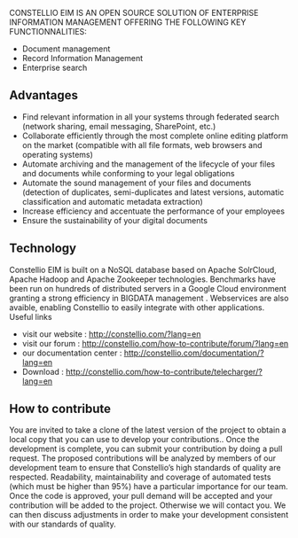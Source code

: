 CONSTELLIO EIM IS AN OPEN SOURCE SOLUTION OF ENTERPRISE INFORMATION MANAGEMENT OFFERING THE FOLLOWING KEY FUNCTIONNALITIES:

* Document management
* Record Information Management
* Enterprise search

## Advantages
* Find relevant information in all your systems through federated search (network sharing, email messaging, SharePoint, etc.)
* Collaborate efficiently through the most complete online editing platform on the market (compatible with all file formats, web browsers and operating systems)
* Automate archiving and the management of the lifecycle of your files and documents while conforming to your legal obligations
* Automate the sound management of your files and documents (detection of duplicates, semi-duplicates and latest versions, automatic classification and automatic metadata extraction)
* Increase efficiency and accentuate the performance of your employees
* Ensure the sustainability of your digital documents
 
## Technology

Constellio EIM is built on a NoSQL database based on Apache SolrCloud, Apache Hadoop and Apache Zookeeper technologies. Benchmarks have been run on hundreds of distributed servers in a Google Cloud environment granting a strong efficiency in BIGDATA management . Webservices are also avaible, enabling Constellio to easily integrate with other applications.
Useful links
- visit our website : http://constellio.com/?lang=en
- visit our forum : http://constellio.com/how-to-contribute/forum/?lang=en
-	our documentation center : http://constellio.com/documentation/?lang=en
-	Download : http://constellio.com/how-to-contribute/telecharger/?lang=en

## How to contribute

You are invited to take a clone of the latest version of the project to obtain a local copy that you can use to develop your contributions.. Once the development is complete, you can submit your contribution by doing a pull request. The proposed contributions will be analyzed by members of our development team to ensure that Constellio’s high standards of quality are respected. Readability, maintainability and coverage of automated tests (which must be higher than 95%) have a particular importance for our team. Once the code is approved, your pull demand will be accepted and your contribution will be added to the project. Otherwise we will contact you. We can then discuss adjustments in order to make your development consistent with our standards of quality.
